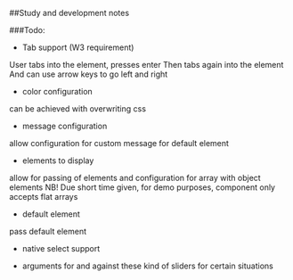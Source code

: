 ##Study and development notes

###Todo:


- Tab support (W3 requirement)

User tabs into the element, presses enter
Then tabs again into the element
And can use arrow keys to go left and right


- color configuration

can be achieved with overwriting css

- message configuration

allow configuration for custom message for default element

- elements to display

allow for passing of elements and configuration for array with object elements
NB! Due short time given, for demo purposes, component only accepts flat arrays

- default element

pass default element

- native select support

- arguments for and against these kind of sliders for certain situations
